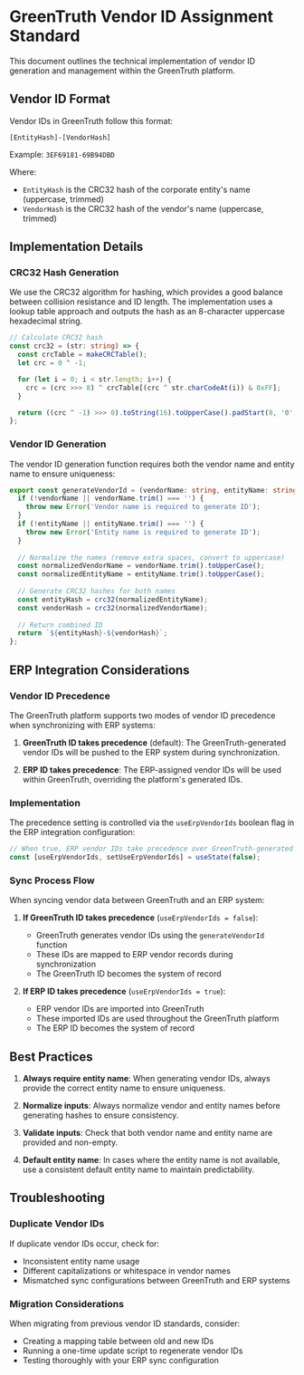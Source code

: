 
# GreenTruth Vendor ID Assignment Standard

This document outlines the technical implementation of vendor ID generation and management within the GreenTruth platform.

## Vendor ID Format

Vendor IDs in GreenTruth follow this format:
```
[EntityHash]-[VendorHash]
```

Example: `3EF69181-69B94DBD`

Where:
- `EntityHash` is the CRC32 hash of the corporate entity's name (uppercase, trimmed)
- `VendorHash` is the CRC32 hash of the vendor's name (uppercase, trimmed)

## Implementation Details

### CRC32 Hash Generation

We use the CRC32 algorithm for hashing, which provides a good balance between collision resistance and ID length. The implementation uses a lookup table approach and outputs the hash as an 8-character uppercase hexadecimal string.

```typescript
// Calculate CRC32 hash
const crc32 = (str: string) => {
  const crcTable = makeCRCTable();
  let crc = 0 ^ -1;

  for (let i = 0; i < str.length; i++) {
    crc = (crc >>> 8) ^ crcTable[(crc ^ str.charCodeAt(i)) & 0xFF];
  }

  return ((crc ^ -1) >>> 0).toString(16).toUpperCase().padStart(8, '0');
};
```

### Vendor ID Generation

The vendor ID generation function requires both the vendor name and entity name to ensure uniqueness:

```typescript
export const generateVendorId = (vendorName: string, entityName: string): string => {
  if (!vendorName || vendorName.trim() === '') {
    throw new Error('Vendor name is required to generate ID');
  }
  if (!entityName || entityName.trim() === '') {
    throw new Error('Entity name is required to generate ID');
  }
  
  // Normalize the names (remove extra spaces, convert to uppercase)
  const normalizedVendorName = vendorName.trim().toUpperCase();
  const normalizedEntityName = entityName.trim().toUpperCase();
  
  // Generate CRC32 hashes for both names
  const entityHash = crc32(normalizedEntityName);
  const vendorHash = crc32(normalizedVendorName);
  
  // Return combined ID
  return `${entityHash}-${vendorHash}`;
};
```

## ERP Integration Considerations

### Vendor ID Precedence

The GreenTruth platform supports two modes of vendor ID precedence when synchronizing with ERP systems:

1. **GreenTruth ID takes precedence** (default): The GreenTruth-generated vendor IDs will be pushed to the ERP system during synchronization.

2. **ERP ID takes precedence**: The ERP-assigned vendor IDs will be used within GreenTruth, overriding the platform's generated IDs.

### Implementation

The precedence setting is controlled via the `useErpVendorIds` boolean flag in the ERP integration configuration:

```typescript
// When true, ERP vendor IDs take precedence over GreenTruth-generated IDs
const [useErpVendorIds, setUseErpVendorIds] = useState(false);
```

### Sync Process Flow

When syncing vendor data between GreenTruth and an ERP system:

1. **If GreenTruth ID takes precedence** (`useErpVendorIds = false`):
   - GreenTruth generates vendor IDs using the `generateVendorId` function
   - These IDs are mapped to ERP vendor records during synchronization
   - The GreenTruth ID becomes the system of record

2. **If ERP ID takes precedence** (`useErpVendorIds = true`):
   - ERP vendor IDs are imported into GreenTruth
   - These imported IDs are used throughout the GreenTruth platform
   - The ERP ID becomes the system of record

## Best Practices

1. **Always require entity name**: When generating vendor IDs, always provide the correct entity name to ensure uniqueness.

2. **Normalize inputs**: Always normalize vendor and entity names before generating hashes to ensure consistency.

3. **Validate inputs**: Check that both vendor name and entity name are provided and non-empty.

4. **Default entity name**: In cases where the entity name is not available, use a consistent default entity name to maintain predictability.

## Troubleshooting

### Duplicate Vendor IDs

If duplicate vendor IDs occur, check for:
- Inconsistent entity name usage
- Different capitalizations or whitespace in vendor names
- Mismatched sync configurations between GreenTruth and ERP systems

### Migration Considerations

When migrating from previous vendor ID standards, consider:
- Creating a mapping table between old and new IDs
- Running a one-time update script to regenerate vendor IDs
- Testing thoroughly with your ERP sync configuration

